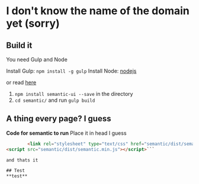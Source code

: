 # I don't know the name of the domain yet (sorry)

## Build it 
You need Gulp and Node

Install Gulp: `npm install -g gulp`
Install Node: [nodejs](https://nodejs.org/en/)

or read [here](http://semantic-ui.com/introduction/getting-started.html])

1. `npm install semantic-ui --save` in the directory
2. `cd semantic/` and run `gulp build`

## A thing every page? I guess
**Code for semantic to run**
Place it in head I guess

```html
        <link rel="stylesheet" type="text/css" href="semantic/dist/semantic.min.css">
<script src="semantic/dist/semantic.min.js"></script>```

and thats it

## Test
**test**